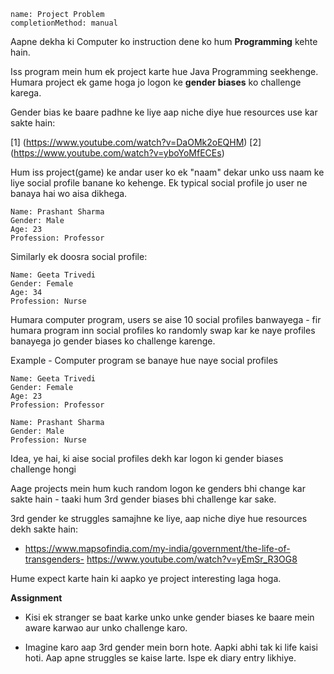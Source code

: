 ```ngMeta
name: Project Problem
completionMethod: manual
```

Aapne dekha ki Computer ko instruction dene ko hum **Programming** kehte hain.

Iss program mein hum ek project karte hue Java Programming seekhenge. Humara project ek game hoga jo logon ke __gender biases__ ko challenge karega.

Gender bias ke baare padhne ke liye aap niche diye hue resources use kar sakte hain:

[1] (https://www.youtube.com/watch?v=DaOMk2oEQHM)
[2] (https://www.youtube.com/watch?v=yboYoMfECEs)

Hum iss project(game) ke andar user ko ek "naam" dekar unko uss naam ke liye social profile banane ko kehenge. Ek typical social profile jo user ne banaya hai wo aisa dikhega.

```
Name: Prashant Sharma
Gender: Male
Age: 23
Profession: Professor
```

Similarly ek doosra social profile:

```
Name: Geeta Trivedi
Gender: Female
Age: 34
Profession: Nurse
```

Humara computer program, users se aise 10 social profiles banwayega - fir humara program inn social profiles ko randomly swap kar ke naye profiles banayega jo gender biases ko challenge karenge.

Example - Computer program se banaye hue naye social profiles

```
Name: Geeta Trivedi
Gender: Female
Age: 23
Profession: Professor
```

```
Name: Prashant Sharma
Gender: Male
Profession: Nurse
```

Idea, ye hai, ki aise social profiles dekh kar logon ki gender biases challenge hongi

Aage projects mein hum kuch random logon ke genders bhi change kar sakte hain - taaki hum 3rd gender biases bhi challenge kar sake.

3rd gender ke struggles samajhne ke liye, aap niche diye hue resources dekh sakte hain:
- https://www.mapsofindia.com/my-india/government/the-life-of-transgenders- https://www.youtube.com/watch?v=yEmSr_R3OG8


Hume expect karte hain ki aapko ye project interesting laga hoga.

**Assignment**

- Kisi ek stranger se baat karke unko unke gender biases ke baare mein aware karwao aur unko challenge karo.

- Imagine karo aap 3rd gender mein born hote. Aapki abhi tak ki life kaisi hoti. Aap apne struggles se kaise larte. Ispe ek diary entry likhiye.

